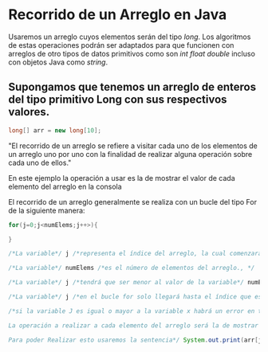 # Recorrido de un Arreglo en Java

Usaremos un arreglo cuyos elementos serán del tipo _long_. Los algoritmos de estas operaciones podrán ser adaptados para que funcionen con arreglos de otro tipos de datos primitivos como son _int float double_ incluso con objetos Java como _string_.

## Supongamos que tenemos un arreglo de enteros del tipo primitivo Long con sus respectivos valores.

```java
long[] arr = new long[10];
```

"El recorrido de un arreglo se refiere a visitar cada uno de los elementos de un arreglo uno por uno con la finalidad de realizar alguna operación sobre cada uno de ellos."

En este ejemplo la operación a usar es la de mostrar el valor de cada elemento del arreglo en la consola

El recorrido de un arreglo generalmente se realiza con un bucle del tipo For de la siguiente manera:

```java
for(j=0;j<numElems;j++>){

}
```

```java
/*La variable*/ j /*representa el índice del arreglo, la cual comenzara en 0.*/

/*La variable*/ numElems /*es el número de elementos del arreglo., */

/*La variable*/ j /*tendrá que ser menor al valor de la variable*/ numElems

/*La variable*/ j /*en el bucle for solo llegará hasta el índice que es igual al número de elementos del arreglo - 1*/

/*si la variable J es igual o mayor a la variable x habrá un error en tiempo de ejecución porque se verá sobrepasado la cantidad de elementos del arreglo la variable J se incrementará en 1 para avanzar al siguiente elemento del arreglo.

La operación a realizar a cada elemento del arreglo será la de mostrar su valor en pantalla.

Para poder Realizar esto usaremos la sentencia*/ System.out.print(arr[j]);
```
